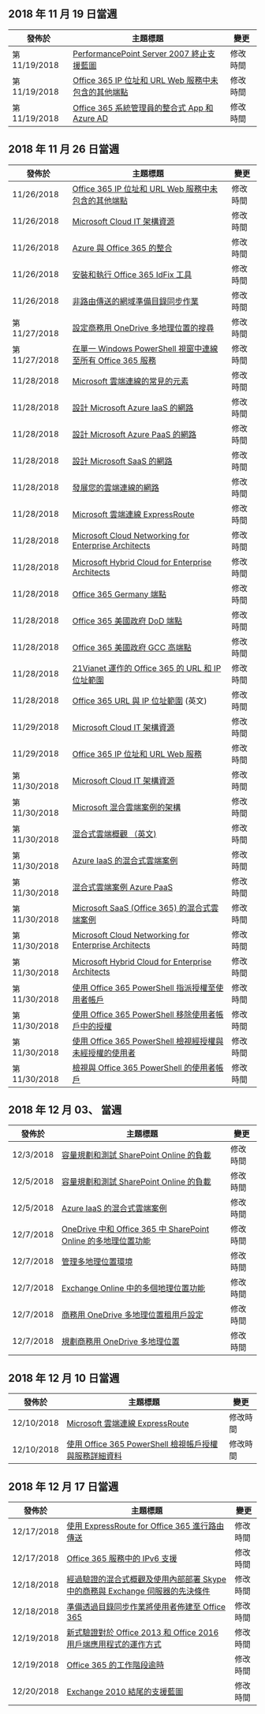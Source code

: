 <!-- This file is generated automatically each week. Changes made to this file will be overwritten.-->




## <a name="week-of-november-19-2018"></a>2018 年 11 月 19 日當週


| 發佈於 |主題標題 | 變更 |
|------|------------|--------|
| 第 11/19/2018 | [PerformancePoint Server 2007 終止支援藍圖](/Office365/Enterprise/pps-2007-end-of-support) | 修改時間 |
| 第 11/19/2018 | [Office 365 IP 位址和 URL Web 服務中未包含的其他端點](/Office365/Enterprise/additional-office365-ip-addresses-and-urls) | 修改時間 |
| 第 11/19/2018 | [Office 365 系統管理員的整合式 App 和 Azure AD](/Office365/Enterprise/integrated-apps-and-azure-ads) | 修改時間 |


## <a name="week-of-november-26-2018"></a>2018 年 11 月 26 日當週


| 發佈於 |主題標題 | 變更 |
|------|------------|--------|
| 11/26/2018 | [Office 365 IP 位址和 URL Web 服務中未包含的其他端點](/Office365/Enterprise/additional-office365-ip-addresses-and-urls) | 修改時間 |
| 11/26/2018 | [Microsoft Cloud IT 架構資源](/Office365/Enterprise/microsoft-cloud-it-architecture-resources) | 修改時間 |
| 11/26/2018 | [Azure 與 Office 365 的整合](/Office365/Enterprise/azure-integration) | 修改時間 |
| 11/26/2018 | [安裝和執行 Office 365 IdFix 工具](/Office365/Enterprise/install-and-run-idfix) | 修改時間 |
| 11/26/2018 | [非路由傳送的網域準備目錄同步作業](/Office365/Enterprise/prepare-a-non-routable-domain-for-directory-synchronization) | 修改時間 |
| 第 11/27/2018 | [設定商務用 OneDrive 多地理位置的搜尋](/Office365/Enterprise/configure-search-for-multi-geo) | 修改時間 |
| 第 11/27/2018 | [在單一 Windows PowerShell 視窗中連線至所有 Office 365 服務](/Office365/Enterprise/powershell/connect-to-all-office-365-services-in-a-single-windows-powershell-window) | 修改時間 |
| 11/28/2018 | [Microsoft 雲端連線的常見的元素](/Office365/Enterprise/common-elements-of-microsoft-cloud-connectivity) | 修改時間 |
| 11/28/2018 | [設計 Microsoft Azure IaaS 的網路](/Office365/Enterprise/designing-networking-for-microsoft-azure-iaas) | 修改時間 |
| 11/28/2018 | [設計 Microsoft Azure PaaS 的網路](/Office365/Enterprise/designing-networking-for-microsoft-azure-paas) | 修改時間 |
| 11/28/2018 | [設計 Microsoft SaaS 的網路](/Office365/Enterprise/designing-networking-for-microsoft-saas) | 修改時間 |
| 11/28/2018 | [發展您的雲端連線的網路](/Office365/Enterprise/evolving-your-network-for-cloud-connectivity) | 修改時間 |
| 11/28/2018 | [Microsoft 雲端連線 ExpressRoute](/Office365/Enterprise/expressroute-for-microsoft-cloud-connectivity) | 修改時間 |
| 11/28/2018 | [Microsoft Cloud Networking for Enterprise Architects](/Office365/Enterprise/microsoft-cloud-networking-for-enterprise-architects) | 修改時間 |
| 11/28/2018 | [Microsoft Hybrid Cloud for Enterprise Architects](/Office365/Enterprise/microsoft-hybrid-cloud-for-enterprise-architects) | 修改時間 |
| 11/28/2018 | [Office 365 Germany 端點](/Office365/Enterprise/office-365-germany-endpoints) | 修改時間 |
| 11/28/2018 | [Office 365 美國政府 DoD 端點](/Office365/Enterprise/office-365-u-s-government-dod-endpoints) | 修改時間 |
| 11/28/2018 | [Office 365 美國政府 GCC 高端點](/Office365/Enterprise/office-365-u-s-government-gcc-high-endpoints) | 修改時間 |
| 11/28/2018 | [21Vianet 運作的 Office 365 的 URL 和 IP 位址範圍](/Office365/Enterprise/urls-and-ip-address-ranges-21vianet) | 修改時間 |
| 11/28/2018 | [Office 365 URL 與 IP 位址範圍](/Office365/Enterprise/urls-and-ip-address-ranges) (英文) | 修改時間 |
| 11/29/2018 | [Microsoft Cloud IT 架構資源](/Office365/Enterprise/microsoft-cloud-it-architecture-resources) | 修改時間 |
| 11/29/2018 | [Office 365 IP 位址和 URL Web 服務](/Office365/Enterprise/office-365-ip-web-service) | 修改時間 |
| 第 11/30/2018 | [Microsoft Cloud IT 架構資源](/Office365/Enterprise/microsoft-cloud-it-architecture-resources) | 修改時間 |
| 第 11/30/2018 | [Microsoft 混合雲端案例的架構](/Office365/Enterprise/architecture-of-microsoft-hybrid-cloud-scenarios) | 修改時間 |
| 第 11/30/2018 | [混合式雲端概觀 （英文)](/Office365/Enterprise/hybrid-cloud-overview) | 修改時間 |
| 第 11/30/2018 | [Azure IaaS 的混合式雲端案例](/Office365/Enterprise/hybrid-cloud-scenarios-for-azure-iaas) | 修改時間 |
| 第 11/30/2018 | [混合式雲端案例 Azure PaaS](/Office365/Enterprise/hybrid-cloud-scenarios-for-azure-paas) | 修改時間 |
| 第 11/30/2018 | [Microsoft SaaS (Office 365) 的混合式雲端案例](/Office365/Enterprise/hybrid-cloud-scenarios-for-microsoft-saas-office-365) | 修改時間 |
| 第 11/30/2018 | [Microsoft Cloud Networking for Enterprise Architects](/Office365/Enterprise/microsoft-cloud-networking-for-enterprise-architects) | 修改時間 |
| 第 11/30/2018 | [Microsoft Hybrid Cloud for Enterprise Architects](/Office365/Enterprise/microsoft-hybrid-cloud-for-enterprise-architects) | 修改時間 |
| 第 11/30/2018 | [使用 Office 365 PowerShell 指派授權至使用者帳戶](/Office365/Enterprise/powershell/assign-licenses-to-user-accounts-with-office-365-powershell) | 修改時間 |
| 第 11/30/2018 | [使用 Office 365 PowerShell 移除使用者帳戶中的授權](/Office365/Enterprise/powershell/remove-licenses-from-user-accounts-with-office-365-powershell) | 修改時間 |
| 第 11/30/2018 | [使用 Office 365 PowerShell 檢視經授權與未經授權的使用者](/Office365/Enterprise/powershell/view-licensed-and-unlicensed-users-with-office-365-powershell) | 修改時間 |
| 第 11/30/2018 | [檢視與 Office 365 PowerShell 的使用者帳戶](/Office365/Enterprise/powershell/view-user-accounts-with-office-365-powershell) | 修改時間 |


## <a name="week-of-december-03-2018"></a>2018 年 12 月 03、 當週


| 發佈於 |主題標題 | 變更 |
|------|------------|--------|
| 12/3/2018 | [容量規劃和測試 SharePoint Online 的負載](/Office365/Enterprise/capacity-planning-and-load-testing-sharepoint-online) | 修改時間 |
| 12/5/2018 | [容量規劃和測試 SharePoint Online 的負載](/Office365/Enterprise/capacity-planning-and-load-testing-sharepoint-online) | 修改時間 |
| 12/5/2018 | [Azure IaaS 的混合式雲端案例](/Office365/Enterprise/hybrid-cloud-scenarios-for-azure-iaas) | 修改時間 |
| 12/7/2018 | [OneDrive 中和 Office 365 中 SharePoint Online 的多地理位置功能](/Office365/Enterprise/multi-geo-capabilities-in-onedrive-and-sharepoint-online-in-office-365) | 修改時間 |
| 12/7/2018 | [管理多地理位置環境](/Office365/Enterprise/administering-a-multi-geo-environment) | 修改時間 |
| 12/7/2018 | [Exchange Online 中的多個地理位置功能](/Office365/Enterprise/multi-geo-capabilities-in-exchange-online) | 修改時間 |
| 12/7/2018 | [商務用 OneDrive 多地理位置租用戶設定](/Office365/Enterprise/multi-geo-tenant-configuration) | 修改時間 |
| 12/7/2018 | [規劃商務用 OneDrive 多地理位置](/Office365/Enterprise/plan-for-multi-geo) | 修改時間 |


## <a name="week-of-december-10-2018"></a>2018 年 12 月 10 日當週


| 發佈於 |主題標題 | 變更 |
|------|------------|--------|
| 12/10/2018 | [Microsoft 雲端連線 ExpressRoute](/Office365/Enterprise/expressroute-for-microsoft-cloud-connectivity) | 修改時間 |
| 12/10/2018 | [使用 Office 365 PowerShell 檢視帳戶授權與服務詳細資料](/Office365/Enterprise/powershell/view-account-license-and-service-details-with-office-365-powershell) | 修改時間 |


## <a name="week-of-december-17-2018"></a>2018 年 12 月 17 日當週


| 發佈於 |主題標題 | 變更 |
|------|------------|--------|
| 12/17/2018 | [使用 ExpressRoute for Office 365 進行路由傳送](/Office365/Enterprise/routing-with-expressroute) | 修改時間 |
| 12/17/2018 | [Office 365 服務中的 IPv6 支援](/Office365/Enterprise/ipv6-support) | 修改時間 |
| 12/18/2018 | [經過驗證的混合式概觀及使用內部部署 Skype 中的商務與 Exchange 伺服器的先決條件](/Office365/Enterprise/hybrid-modern-auth-overview) | 修改時間 |
| 12/18/2018 | [準備透過目錄同步作業將使用者佈建至 Office 365](/Office365/Enterprise/prepare-for-directory-synchronization) | 修改時間 |
| 12/19/2018 | [新式驗證對於 Office 2013 和 Office 2016 用戶端應用程式的運作方式](/Office365/Enterprise/modern-auth-for-office-2013-and-2016) | 修改時間 |
| 12/19/2018 | [Office 365 的工作階段逾時](/Office365/Enterprise/session-timeouts) | 修改時間 |
| 12/20/2018 | [Exchange 2010 結尾的支援藍圖](/Office365/Enterprise/exchange-2010-end-of-support) | 修改時間 |
